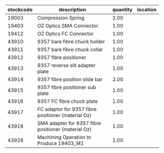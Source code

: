 |stockcode|description|quantity|location|
|---------|-----------|--------|--------|
|19003|Compression Spring|2.00||
|19403|OZ Optics SMA Connector|1.00||
|19412|OZ Optics FC Connector|1.00||
|43910|9357 bare fibre chuck holder|1.00||
|43911|9357 bare fibre chuck collar|1.00||
|43912|9357 fibre positioner|1.00||
|43913|9357 reverse slit adapter plate|1.00||
|43914|9357 fibre position slide bar|2.00||
|43915|9357 fibre positioner sub plate|1.00||
|43916|9357 FC fibre chuck plate|1.00||
|43917|FC adaptor for 9357 fibre positioner (material Oz)|1.00||
|43918|SMA adapter for 9357 fibre positioner (material Oz)|1.00||
|43928|Machining Operation to Produce 19403_M1|1.00||

